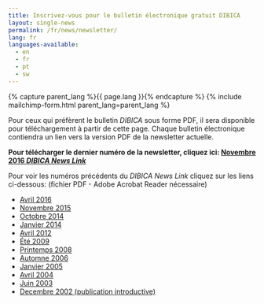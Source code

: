 ```yaml
---
title: Inscrivez-vous pour le bulletin électronique gratuit DIBICA
layout: single-news
permalink: /fr/news/newsletter/
lang: fr
languages-available:                         
  - en
  - fr
  - pt
  - sw
---
```

<!--CONTACT FORM -->
{% capture parent_lang %}{{ page.lang }}{% endcapture %}
{% include mailchimp-form.html parent_lang=parent_lang %}

<!-- PAST ISSUES -->
Pour ceux qui préfèrent le bulletin _DIBICA_ sous forme PDF, il sera disponible pour téléchargement à partir de cette page. Chaque bulletin électronique contiendra un lien vers la version PDF de la newsletter actuelle.

**Pour télécharger le dernier numéro de la newsletter, cliquez ici: [Novembre 2016 _DIBICA News Link_]({{site.url}}/resources/newsletter/newsletter-nov2016.pdf)**

Pour voir les numéros précédents du _DIBICA News Link_ cliquez sur les liens ci-dessous: (fichier PDF - Adobe Acrobat Reader nécessaire)

*   [Avril 2016]({{site.url}}/resources/newsletter/newsletter-april-2016-rev.pdf)  
*   [Novembre 2015]({{site.url}}/resources/newsletter/newsletter-nov-2015.pdf)  
*   [Octobre 2014]({{site.url}}/resources/newsletter/newsletter-oct-2014.pdf)  
*   [Janvier 2014]({{site.url}}/resources/newsletter/newsletter-jan-2014.pdf)  
*   [Avril 2012]({{site.url}}/resources/newsletter/newsletter-april-2012.pdf)  
*   [Été 2009]({{site.url}}/resources/newsletter/newsletter-summer-2009.pdf)  
*   [Printemps 2008]({{site.url}}/resources/newsletter/newsletter-spring-2008.pdf)  
*   [Automne 2006]({{site.url}}/resources/newsletter/newsletter-fall-2006.pdf)  
*   [Janvier 2005]({{site.url}}/resources/newsletter/newsletter-jan-2005.pdf)  
*   [Avril 2004]({{site.url}}/resources/newsletter/newsletter-april-2004.pdf)  
*   [Juin 2003]({{site.url}}/resources/newsletter/newsletter-june-2003.pdf)  
*   [Decembre 2002 (publication introductive)]({{site.url}}/resources/newsletter/newsletter-dec-2002.pdf)  
